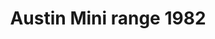 ---
    title: Austin Mini range 1982
    slug: Austin-Mini-range-1982
    description:
    code: Austin-Mini-range-1982
    image: https://cmdiy-archive.s3.us-east-1.amazonaws.com/adverts/images/Austin+Mini+range+1982.jpeg
    download: https://cmdiy-archive.s3.us-east-1.amazonaws.com/adverts/documents/Austin+Mini+range+1982.pdf
---